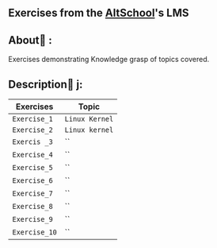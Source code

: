 ## Exercises from the [AltSchool](https://altschoolafrica.co)'s LMS

## About:dart: :
Exercises demonstrating Knowledge grasp of topics covered.

## Description:page_with_curl: j:

| Exercises   | Topic                   |
| ----------- | ----------------------- |
| `Exercise_1` | `Linux Kernel` |
| `Exercise_2` | `Linux kernel` |
| `Exercis _3` | `` |
| `Exercise_4` | `` |
| `Exercise_5` | `` |
| `Exercise_6` | `` |
| `Exercise_7` | `` |
| `Exercise_8` | `` |
| `Exercise_9` | `` |
| `Exercise_10` | `` |

